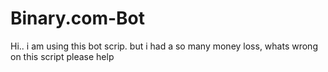 # Binary.com-Bot
Hi.. i am using this bot scrip. but  i had a so many money loss, whats wrong on this script please help

